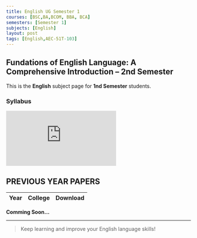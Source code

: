 ```yaml
---
title: English UG Semester 1
courses: [BSC,BA,BCOM, BBA, BCA]
semesters: [Semester 1]
subjects: [English]
layout: post
tags: [English,AEC-51T-103]
---
```


## Fundations of English Language: A Comprehensive Introduction – 2nd Semester

This is the **English** subject page for **1nd Semester** students.

### Syllabus
![English Semester 1 UG Syllabus](https://sainipankaj12.serv00.net/TelegramStream.php?file_id=AgACAgUAAyEGAASQTtqMAAJSImicsxJMImDcStWjlwfP4yjacfkQAAJIyDEb1cboVC65QkjZBBUDAAgBAAMCAAN5AAceBA&file_type=photo)

## PREVIOUS YEAR PAPERS

| Year     | College | Download |
|----------|---------|----------|
**Comming Soon...**


---

> Keep learning and improve your English language skills!
